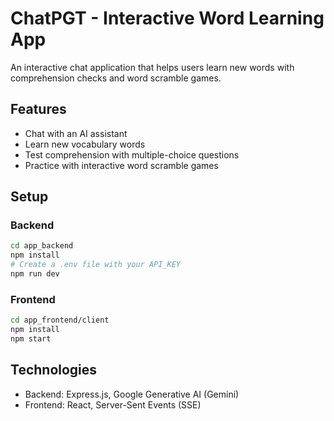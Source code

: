 # ChatPGT - Interactive Word Learning App

An interactive chat application that helps users learn new words with comprehension checks and word scramble games.

## Features

- Chat with an AI assistant
- Learn new vocabulary words
- Test comprehension with multiple-choice questions
- Practice with interactive word scramble games

## Setup

### Backend

```bash
cd app_backend
npm install
# Create a .env file with your API_KEY
npm run dev
```

### Frontend

```bash
cd app_frontend/client
npm install
npm start
```

## Technologies

- Backend: Express.js, Google Generative AI (Gemini)
- Frontend: React, Server-Sent Events (SSE)